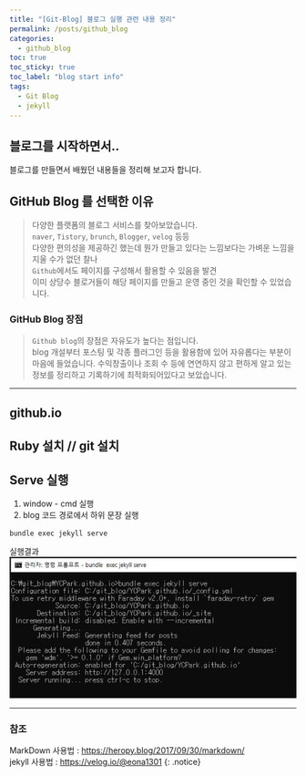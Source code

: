 ```yaml
---
title: "[Git-Blog] 블로그 실행 관련 내용 정리"
permalink: /posts/github_blog
categories: 
  - github_blog
toc: true
toc_sticky: true
toc_label: "blog start info"
tags:
  - Git Blog
  - jekyll
---
```


## 블로그를 시작하면서..
블로그를 만들면서 배웠던 내용들을 정리해 보고자 합니다.

## GitHub Blog 를 선택한 이유

> 다양한 플랫폼의 블로그 서비스를 찾아보았습니다.  
`naver`, `Tistory`, `brunch`, `Blogger`, `velog` 등등  
다양한 편의성을 제공하긴 했는데 뭔가 만들고 있다는 느낌보다는 가벼운 느낌을 지울 수가 없던 찰나   
`Github`에서도 페이지를 구성해서 활용할 수 있음을 발견  
이미 상당수 블로거들이 해당 페이지를 만들고 운영 중인 것을 확인할 수 있었습니다.  

### GitHub Blog 장점
> `Github blog`의 장점은 자유도가 높다는 점입니다.   
blog 개설부터 포스팅 및 각종 플러그인 등을 활용함에 있어 자유롭다는 부분이 마음에 들었습니다.
수익창출이나 조회 수 등에 연연하지 않고 편하게 알고 있는 정보를 정리하고 기록하기에 최적화되어있다고 보았습니다.

---

## github.io


## Ruby 설치 // git 설치


## Serve 실행
1. window - cmd 실행   
2. blog 코드 경로에서 하위 문장 실행

```
bundle exec jekyll serve
```

실행결과
![bundle exec jekyll serve](/assets/images/posts/bundle_exec_jekyll_serve.JPG)

---

### 참조
MarkDown 사용법 : <https://heropy.blog/2017/09/30/markdown/>   
jekyll 사용법 : <https://velog.io/@eona1301>
{: .notice}
